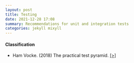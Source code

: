 ```yaml
---
layout: post
title: Testing
date: 2021-12-28 17:08
summary: Recommendations for unit and integration tests
categories: jekyll mixyll
---
```


#### Classification

- Ham Vocke. (2018) The practical test pyramid. [[>]](https://martinfowler.com/articles/practical-test-pyramid.html)